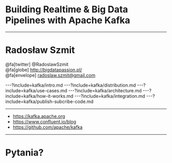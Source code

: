 
# Building Realtime & Big Data Pipelines with Apache Kafka



---
# Radosław Szmit
@fa[twitter] @RadoslawSzmit <br/>
@fa[globe] http://bigdatapassion.pl/ </br>
@fa[envelope] radoslaw.szmit@gmail.com <br/>



---?include=kafka/intro.md
---?include=kafka/distribution.md
---?include=kafka/use-cases.md
---?include=kafka/architecture.md
---?include=kafka/how-it-works.md
---?include=kafka/integration.md
---?include=kafka/publish-subcribe-code.md



---
* https://kafka.apache.org
* https://www.confluent.io/blog
* https://github.com/apache/kafka



---
# Pytania?